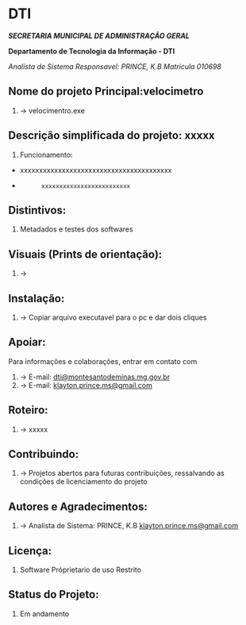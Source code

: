 # DTI

***SECRETARIA MUNICIPAL DE ADMINISTRAÇÃO GERAL***

**Departamento de Tecnologia da Informação - DTI**

*Analista de Sistema Responsavel: PRINCE, K.B Matricula 010698*


## Nome do projeto Principal:velocimetro
1. -> velocimentro.exe 


## Descrição simplificada do projeto: xxxxx 
1. Funcionamento: 
- xxxxxxxxxxxxxxxxxxxxxxxxxxxxxxxxxxxxxxxx
-			xxxxxxxxxxxxxxxxxxxxxxxxx

## Distintivos:
1. Metadados e testes dos softwares

## Visuais (Prints de orientação):
1. ->

## Instalação:
1. -> Copiar arquivo executavel para o pc e dar dois cliques

## Apoiar:
Para informações e colaborações, entrar em contato com  
1. -> E-mail: <dti@montesantodeminas.mg.gov.br>
2. -> E-mail: <klayton.prince.ms@gmail.com>

## Roteiro:
1. -> xxxxx

## Contribuindo:
1. -> Projetos abertos para futuras contribuições, ressalvando as condições de licenciamento 
      do projeto

## Autores e Agradecimentos:
1. -> Analista de Sistema: PRINCE, K.B <klayton.prince.ms@gmail.com>

## Licença:
1. Software Próprietario de uso Restrito

## Status do Projeto:
1. Em andamento